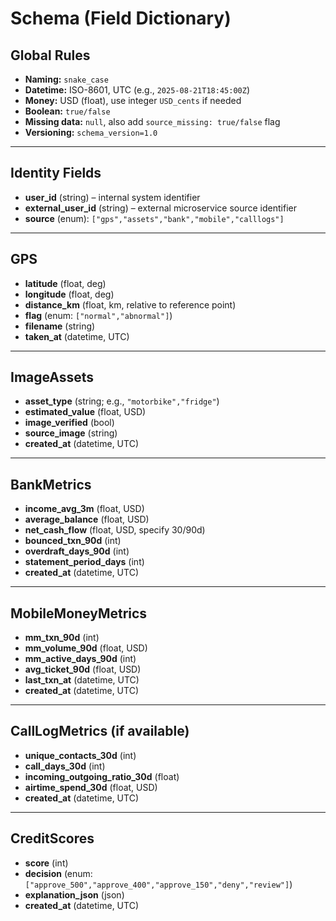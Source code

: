 # Schema (Field Dictionary)

## Global Rules
- **Naming:** `snake_case`  
- **Datetime:** ISO-8601, UTC (e.g., `2025-08-21T18:45:00Z`)  
- **Money:** USD (float), use integer `USD_cents` if needed  
- **Boolean:** `true/false`  
- **Missing data:** `null`, also add `source_missing: true/false` flag  
- **Versioning:** `schema_version=1.0`  

---

## Identity Fields
- **user_id** (string) – internal system identifier  
- **external_user_id** (string) – external microservice source identifier  
- **source** (enum): `["gps","assets","bank","mobile","calllogs"]`  

---

## GPS
- **latitude** (float, deg)  
- **longitude** (float, deg)  
- **distance_km** (float, km, relative to reference point)  
- **flag** (enum: `["normal","abnormal"]`)  
- **filename** (string)  
- **taken_at** (datetime, UTC)  

---

## ImageAssets
- **asset_type** (string; e.g., `"motorbike","fridge"`)  
- **estimated_value** (float, USD)  
- **image_verified** (bool)  
- **source_image** (string)  
- **created_at** (datetime, UTC)  

---

## BankMetrics
- **income_avg_3m** (float, USD)  
- **average_balance** (float, USD)  
- **net_cash_flow** (float, USD, specify 30/90d)  
- **bounced_txn_90d** (int)  
- **overdraft_days_90d** (int)  
- **statement_period_days** (int)  
- **created_at** (datetime, UTC)  

---

## MobileMoneyMetrics
- **mm_txn_90d** (int)  
- **mm_volume_90d** (float, USD)  
- **mm_active_days_90d** (int)  
- **avg_ticket_90d** (float, USD)  
- **last_txn_at** (datetime, UTC)  
- **created_at** (datetime, UTC)  

---

## CallLogMetrics (if available)
- **unique_contacts_30d** (int)  
- **call_days_30d** (int)  
- **incoming_outgoing_ratio_30d** (float)  
- **airtime_spend_30d** (float, USD)  
- **created_at** (datetime, UTC)  

---

## CreditScores
- **score** (int)  
- **decision** (enum: `["approve_500","approve_400","approve_150","deny","review"]`)  
- **explanation_json** (json)  
- **created_at** (datetime, UTC)  